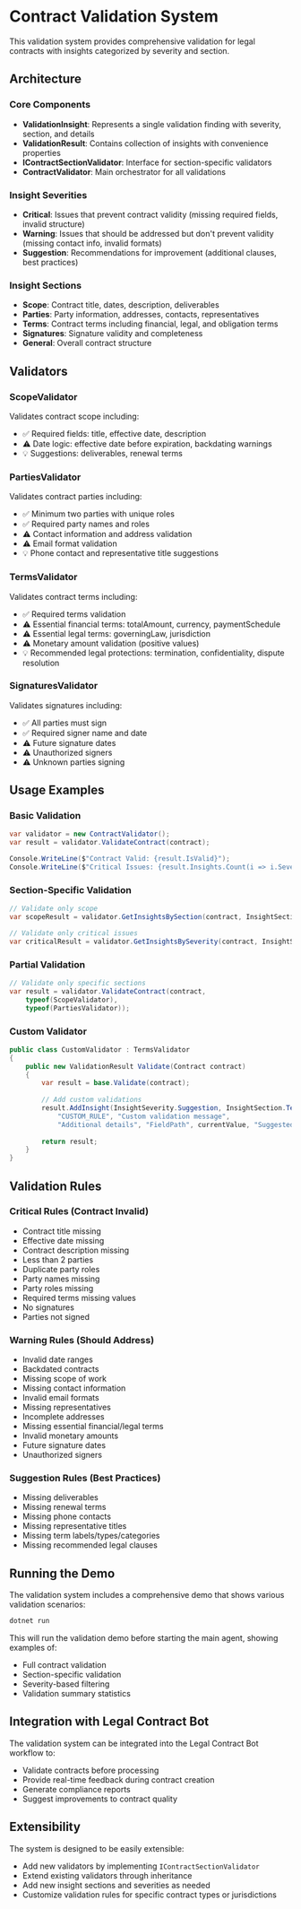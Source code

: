 # Contract Validation System

This validation system provides comprehensive validation for legal contracts with insights categorized by severity and section.

## Architecture

### Core Components

- **ValidationInsight**: Represents a single validation finding with severity, section, and details
- **ValidationResult**: Contains collection of insights with convenience properties
- **IContractSectionValidator**: Interface for section-specific validators
- **ContractValidator**: Main orchestrator for all validations

### Insight Severities

- **Critical**: Issues that prevent contract validity (missing required fields, invalid structure)
- **Warning**: Issues that should be addressed but don't prevent validity (missing contact info, invalid formats)
- **Suggestion**: Recommendations for improvement (additional clauses, best practices)

### Insight Sections

- **Scope**: Contract title, dates, description, deliverables
- **Parties**: Party information, addresses, contacts, representatives
- **Terms**: Contract terms including financial, legal, and obligation terms
- **Signatures**: Signature validity and completeness
- **General**: Overall contract structure

## Validators

### ScopeValidator

Validates contract scope including:

- ✅ Required fields: title, effective date, description
- ⚠️ Date logic: effective date before expiration, backdating warnings
- 💡 Suggestions: deliverables, renewal terms

### PartiesValidator

Validates contract parties including:

- ✅ Minimum two parties with unique roles
- ✅ Required party names and roles
- ⚠️ Contact information and address validation
- ⚠️ Email format validation
- 💡 Phone contact and representative title suggestions

### TermsValidator

Validates contract terms including:

- ✅ Required terms validation
- ⚠️ Essential financial terms: totalAmount, currency, paymentSchedule
- ⚠️ Essential legal terms: governingLaw, jurisdiction
- ⚠️ Monetary amount validation (positive values)
- 💡 Recommended legal protections: termination, confidentiality, dispute resolution

### SignaturesValidator

Validates signatures including:

- ✅ All parties must sign
- ✅ Required signer name and date
- ⚠️ Future signature dates
- ⚠️ Unauthorized signers
- ⚠️ Unknown parties signing

## Usage Examples

### Basic Validation

```csharp
var validator = new ContractValidator();
var result = validator.ValidateContract(contract);

Console.WriteLine($"Contract Valid: {result.IsValid}");
Console.WriteLine($"Critical Issues: {result.Insights.Count(i => i.Severity == InsightSeverity.Critical)}");
```

### Section-Specific Validation

```csharp
// Validate only scope
var scopeResult = validator.GetInsightsBySection(contract, InsightSection.Scope);

// Validate only critical issues
var criticalResult = validator.GetInsightsBySeverity(contract, InsightSeverity.Critical);
```

### Partial Validation

```csharp
// Validate only specific sections
var result = validator.ValidateContract(contract, 
    typeof(ScopeValidator), 
    typeof(PartiesValidator));
```

### Custom Validator

```csharp
public class CustomValidator : TermsValidator
{
    public new ValidationResult Validate(Contract contract)
    {
        var result = base.Validate(contract);
        
        // Add custom validations
        result.AddInsight(InsightSeverity.Suggestion, InsightSection.Terms, 
            "CUSTOM_RULE", "Custom validation message", 
            "Additional details", "FieldPath", currentValue, "Suggested action");
        
        return result;
    }
}
```

## Validation Rules

### Critical Rules (Contract Invalid)

- Contract title missing
- Effective date missing
- Contract description missing
- Less than 2 parties
- Duplicate party roles
- Party names missing
- Party roles missing
- Required terms missing values
- No signatures
- Parties not signed

### Warning Rules (Should Address)

- Invalid date ranges
- Backdated contracts
- Missing scope of work
- Missing contact information
- Invalid email formats
- Missing representatives
- Incomplete addresses
- Missing essential financial/legal terms
- Invalid monetary amounts
- Future signature dates
- Unauthorized signers

### Suggestion Rules (Best Practices)

- Missing deliverables
- Missing renewal terms
- Missing phone contacts
- Missing representative titles
- Missing term labels/types/categories
- Missing recommended legal clauses

## Running the Demo

The validation system includes a comprehensive demo that shows various validation scenarios:

```bash
dotnet run
```

This will run the validation demo before starting the main agent, showing examples of:

- Full contract validation
- Section-specific validation
- Severity-based filtering
- Validation summary statistics

## Integration with Legal Contract Bot

The validation system can be integrated into the Legal Contract Bot workflow to:

- Validate contracts before processing
- Provide real-time feedback during contract creation
- Generate compliance reports
- Suggest improvements to contract quality

## Extensibility

The system is designed to be easily extensible:

- Add new validators by implementing `IContractSectionValidator`
- Extend existing validators through inheritance
- Add new insight sections and severities as needed
- Customize validation rules for specific contract types or jurisdictions
